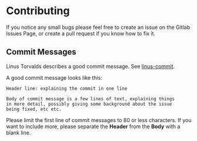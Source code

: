 # Contributing

If you notice any small bugs please feel free to create an issue on
the Gitlab Issues Page, or create a pull request if you know how to
fix it.

## Commit Messages

Linus Torvalds describes a good commit message. See [linus-commit].

A good commit message looks like this:

```
Header line: explaining the commit in one line

Body of commit message is a few lines of text, explaining things
in more detail, possibly giving some background about the issue
being fixed, etc etc.
```

Please limit the first line of commit messages to 80 or less characters.
If you want to include more, please separate the **Header** from the
**Body** with a blank line.

[linus-commit]: https://github.com/torvalds/subsurface/blob/a48494d2fbed58c751e9b7e8fbff88582f9b2d02/README#L88
